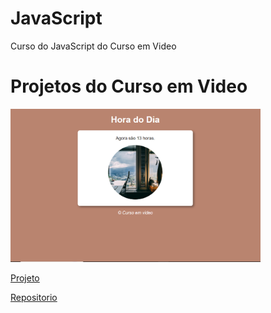 # JavaScript
 Curso do JavaScript do Curso em Video
# Projetos do Curso em Video
 <img src="https://github.com/Leofront-end/JavaScript/blob/main/exercicio/aula12ex/ex014/HoraDoDia.PNG" width = "400px">
<p></p><a href="https://leofront-end.github.io/JavaScript/exercicio/aula12ex/ex014/modelo.html" target="_blank">Projeto</a></p>
<a href="https://github.com/Leofront-end/JavaScript/tree/main/exercicio/aula12ex/ex014">Repositorio</a>
 
